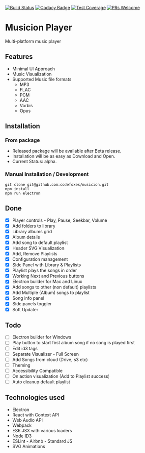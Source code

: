 [![Build Status](https://travis-ci.org/codefoxes/musicion.svg?branch=master)](https://travis-ci.org/codefoxes/musicion) [![Codacy Badge](https://api.codacy.com/project/badge/Grade/7562ce365edd4a0a835e6a2dc750353d)](https://www.codacy.com/app/karthik.bhat/musicion?utm_source=github.com&amp;utm_medium=referral&amp;utm_content=codefoxes/musicion&amp;utm_campaign=Badge_Grade) [![Test Coverage](https://api.codeclimate.com/v1/badges/7add68e921acfc2623b7/test_coverage)](https://codeclimate.com/github/codefoxes/musicion/test_coverage) [![PRs Welcome](https://img.shields.io/badge/PRs-welcome-brightgreen.svg)](https://reactjs.org/docs/how-to-contribute.html#your-first-pull-request)

# Musicion Player

Multi-platform music player

## Features
- Minimal UI Approach
- Music Visualization
- Supported Music file formats
  - MP3
  - FLAC
  - PCM
  - AAC
  - Vorbis
  - Opus

## Installation

### From package
- Released package will be available after Beta release.
- Installation will be as easy as Download and Open.
- Current Status: alpha.

### Manual Installation / Development

```
git clone git@github.com:codefoxes/musicion.git
npm install
npm run electron
```

## Done
- [x] Player controls - Play, Pause, Seekbar, Volume
- [x] Add folders to library
- [x] Library albums grid
- [x] Album details
- [x] Add song to default playlist
- [x] Header SVG Visualization
- [x] Add, Remove Playlists
- [x] Configuration management
- [x] Side Panel with Library & Playlists
- [x] Playlist plays the songs in order
- [x] Working Next and Previous buttons
- [x] Electron builder for Mac and Linux
- [x] Add songs to other (non default) playlists
- [x] Add Multiple (Album) songs to playlist
- [x] Song info panel
- [x] Side panels toggler
- [x] Soft Updater

## Todo
- [ ] Electron builder for Windows
- [ ] Play button to start first album song if no song is played first
- [ ] Edit id3 tags
- [ ] Separate Visualizer - Full Screen
- [ ] Add Songs from cloud (Drive, s3 etc)
- [ ] Theming
- [ ] Accessibility Compatible
- [ ] On action visualization (Add to Playlist success)
- [ ] Auto cleanup default playlist

## Technologies used
- Electron
- React with Context API
- Web Audio API
- Webpack
- ES6 JSX with various loaders
- Node ID3
- ESLint - Airbnb - Standard JS
- SVG Animations
